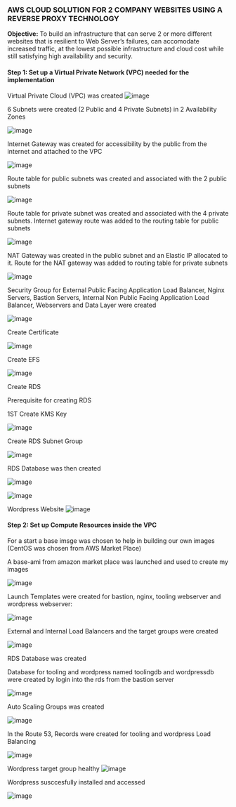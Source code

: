 ### AWS CLOUD SOLUTION FOR 2 COMPANY WEBSITES USING A REVERSE PROXY TECHNOLOGY

**Objective:** To build an infrastructure that can serve 2 or more different websites that is resilient to Web Server’s failures, can accomodate increased traffic, at the lowest possible infrastructure and cloud cost while still satisfying high availability and security.

#### Step 1: Set up a Virtual Private Network (VPC) needed for the implementation

Virtual Private Cloud (VPC) was created
![image](https://user-images.githubusercontent.com/87030990/169170871-81f6737a-b812-4d0c-b81d-15b7c544410b.png)

6 Subnets were created (2 Public and 4 Private Subnets) in 2 Availability Zones

![image](https://user-images.githubusercontent.com/87030990/169170969-e3728757-7398-4bae-b959-da8914704b3e.png)

Internet Gateway was created for accessibility by the public from the internet and attached to the VPC

![image](https://user-images.githubusercontent.com/87030990/169171022-a93c5563-edc5-4500-9e51-cb2c8bd9c75b.png)

Route table for public subnets was created and associated with the 2 public subnets

![image](https://user-images.githubusercontent.com/87030990/169171193-ffa2e91a-3301-4c8e-aa0d-c9191080c3fd.png)

Route table for private subnet was created and associated with the 4 private subnets. Internet gateway route was added to the routing table for public subnets

![image](https://user-images.githubusercontent.com/87030990/169171259-8ef97727-b3ff-4ad3-a051-524b94975a75.png)


NAT Gateway was created in the public subnet and an Elastic IP allocated to it. Route for the NAT gateway was added to routing table for private subnets

![image](https://user-images.githubusercontent.com/87030990/168487053-cbb58df9-6d25-4b5b-8220-2bc73494e37f.png)

Security Group for External Public Facing Application Load Balancer, Nginx Servers, Bastion Servers, Internal Non Public Facing Application Load Balancer, Webservers and Data Layer were created

![image](https://user-images.githubusercontent.com/87030990/168500344-726d7efd-9e1a-4585-ac05-e448fda093b2.png)

Create Certificate

![image](https://user-images.githubusercontent.com/87030990/168501077-1ba5a3a7-053c-43ba-944d-4aa624e0db80.png)


Create EFS

![image](https://user-images.githubusercontent.com/87030990/168502266-93b09fe8-baaa-458b-b35d-28b6820ed293.png)


Create RDS

Prerequisite for creating RDS

1ST Create KMS Key

![image](https://user-images.githubusercontent.com/87030990/168502204-65a1ead3-6558-4ba0-87c0-45dec2f97819.png)

Create RDS Subnet Group

![image](https://user-images.githubusercontent.com/87030990/168502629-e08a220d-4f6c-4580-bae5-8ec4133570da.png)

RDS Database was then created

![image](https://user-images.githubusercontent.com/87030990/169141490-3fe248bb-416e-443a-b747-9f9ecd6bbac1.png)

![image](https://user-images.githubusercontent.com/87030990/168443526-1b3ba60d-3957-411e-a9ae-a7ca198bdcac.png)

Wordpress Website
![image](https://user-images.githubusercontent.com/87030990/169168649-6144fa23-6f78-45e9-baaf-0cb0a8fecbe7.png)



#### Step 2: Set up Compute Resources inside the VPC

For a start a base imsge was chosen to help in building our own images (CentOS was chosen from AWS Market Place)

A base-ami from amazon market place was launched and used to create my images

![image](https://user-images.githubusercontent.com/87030990/169170229-eedb60ef-a32d-430b-8fa1-8dea5158467c.png)

Launch Templates were created for bastion, nginx, tooling webserver and wordpress webserver:

![image](https://user-images.githubusercontent.com/87030990/169170363-83adb468-d691-462f-9c46-ad655357b3cc.png)

External and Internal Load Balancers and the target groups were created

![image](https://user-images.githubusercontent.com/87030990/168461959-91e6e1cb-157f-411c-9a04-706a0680b83f.png)





RDS Database was created



Database for tooling and wordpress named toolingdb and wordpressdb were created by login into the rds from the bastion server

![image](https://user-images.githubusercontent.com/87030990/169141762-6cff404c-f0ee-4fbd-af11-cad7fcf19989.png)

Auto Scaling Groups was created

![image](https://user-images.githubusercontent.com/87030990/169170058-3f66f1fd-824a-41e5-90c0-ae645aacd2e1.png)


In the Route 53, Records were created for tooling and wordpress Load Balancing

![image](https://user-images.githubusercontent.com/87030990/169151283-2347b07e-2ad0-4b92-8100-48ba81e6287b.png)


Wordpress target group healthy
![image](https://user-images.githubusercontent.com/87030990/169155769-34b99ea2-e064-419d-8f46-587d7ca1bdb3.png)

Wordpress susccesfully installed and accessed

![image](https://user-images.githubusercontent.com/87030990/169169246-b2d25919-8432-4a9c-a0f0-0a4562099522.png)










